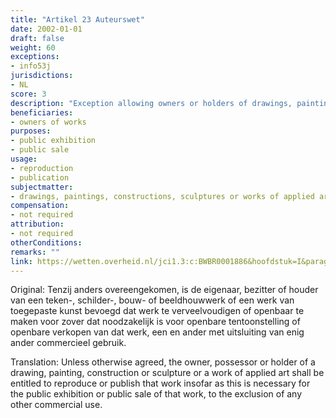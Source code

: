 ```yaml
---
title: "Artikel 23 Auteurswet"
date: 2002-01-01
draft: false
weight: 60
exceptions:
- info53j
jurisdictions:
- NL
score: 3
description: "Exception allowing owners or holders of drawings, paintings, constructions, sculptures or works of applied art to reproduce or publish such works insofar as this is necessary for the public exhibition or public sale of the work. The exception aplies unless otherwise agreed."
beneficiaries:
- owners of works 
purposes: 
- public exhibition 
- public sale
usage:
- reproduction
- publication
subjectmatter:
- drawings, paintings, constructions, sculptures or works of applied art
compensation:
- not required 
attribution: 
- not required 
otherConditions: 
remarks: ""
link: https://wetten.overheid.nl/jci1.3:c:BWBR0001886&hoofdstuk=I&paragraaf=6&artikel=23
---
```


Original: Tenzij anders overeengekomen, is de eigenaar, bezitter of houder van een teken-, schilder-, bouw- of beeldhouwwerk of een werk van toegepaste kunst bevoegd dat werk te verveelvoudigen of openbaar te maken voor zover dat noodzakelijk is voor openbare tentoonstelling of openbare verkopen van dat werk, een en ander met uitsluiting van enig ander commercieel gebruik.

Translation: Unless otherwise agreed, the owner, possessor or holder of a drawing, painting, construction or sculpture or a work of applied art shall be entitled to reproduce or publish that work insofar as this is necessary for the public exhibition or public sale of that work, to the exclusion of any other commercial use.
